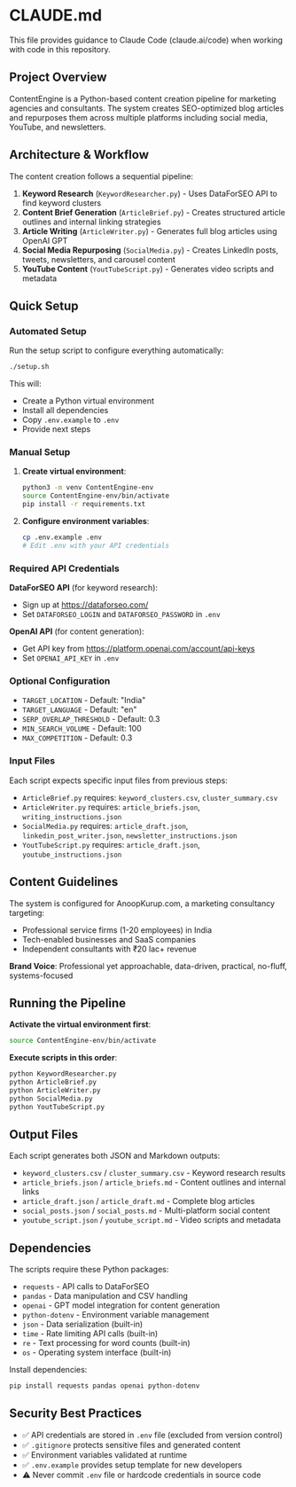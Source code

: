 # CLAUDE.md

This file provides guidance to Claude Code (claude.ai/code) when working with code in this repository.

## Project Overview

ContentEngine is a Python-based content creation pipeline for marketing agencies and consultants. The system creates SEO-optimized blog articles and repurposes them across multiple platforms including social media, YouTube, and newsletters.

## Architecture & Workflow

The content creation follows a sequential pipeline:

1. **Keyword Research** (`KeywordResearcher.py`) - Uses DataForSEO API to find keyword clusters
2. **Content Brief Generation** (`ArticleBrief.py`) - Creates structured article outlines and internal linking strategies  
3. **Article Writing** (`ArticleWriter.py`) - Generates full blog articles using OpenAI GPT
4. **Social Media Repurposing** (`SocialMedia.py`) - Creates LinkedIn posts, tweets, newsletters, and carousel content
5. **YouTube Content** (`YoutTubeScript.py`) - Generates video scripts and metadata

## Quick Setup

### Automated Setup
Run the setup script to configure everything automatically:
```bash
./setup.sh
```

This will:
- Create a Python virtual environment
- Install all dependencies
- Copy `.env.example` to `.env`
- Provide next steps

### Manual Setup

1. **Create virtual environment**:
   ```bash
   python3 -m venv ContentEngine-env
   source ContentEngine-env/bin/activate
   pip install -r requirements.txt
   ```

2. **Configure environment variables**:
   ```bash
   cp .env.example .env
   # Edit .env with your API credentials
   ```

### Required API Credentials

**DataForSEO API** (for keyword research):
- Sign up at https://dataforseo.com/
- Set `DATAFORSEO_LOGIN` and `DATAFORSEO_PASSWORD` in `.env`

**OpenAI API** (for content generation):
- Get API key from https://platform.openai.com/account/api-keys
- Set `OPENAI_API_KEY` in `.env`

### Optional Configuration
- `TARGET_LOCATION` - Default: "India"
- `TARGET_LANGUAGE` - Default: "en"  
- `SERP_OVERLAP_THRESHOLD` - Default: 0.3
- `MIN_SEARCH_VOLUME` - Default: 100
- `MAX_COMPETITION` - Default: 0.3

### Input Files
Each script expects specific input files from previous steps:
- `ArticleBrief.py` requires: `keyword_clusters.csv`, `cluster_summary.csv`
- `ArticleWriter.py` requires: `article_briefs.json`, `writing_instructions.json`
- `SocialMedia.py` requires: `article_draft.json`, `linkedin_post_writer.json`, `newsletter_instructions.json`
- `YoutTubeScript.py` requires: `article_draft.json`, `youtube_instructions.json`

## Content Guidelines

The system is configured for AnoopKurup.com, a marketing consultancy targeting:
- Professional service firms (1-20 employees) in India
- Tech-enabled businesses and SaaS companies
- Independent consultants with ₹20 lac+ revenue

**Brand Voice**: Professional yet approachable, data-driven, practical, no-fluff, systems-focused

## Running the Pipeline

**Activate the virtual environment first**:
```bash
source ContentEngine-env/bin/activate
```

**Execute scripts in this order**:
```bash
python KeywordResearcher.py
python ArticleBrief.py  
python ArticleWriter.py
python SocialMedia.py
python YoutTubeScript.py
```

## Output Files

Each script generates both JSON and Markdown outputs:
- `keyword_clusters.csv` / `cluster_summary.csv` - Keyword research results
- `article_briefs.json` / `article_briefs.md` - Content outlines and internal links
- `article_draft.json` / `article_draft.md` - Complete blog articles
- `social_posts.json` / `social_posts.md` - Multi-platform social content
- `youtube_script.json` / `youtube_script.md` - Video scripts and metadata

## Dependencies

The scripts require these Python packages:
- `requests` - API calls to DataForSEO
- `pandas` - Data manipulation and CSV handling
- `openai` - GPT model integration for content generation
- `python-dotenv` - Environment variable management
- `json` - Data serialization (built-in)
- `time` - Rate limiting API calls (built-in)
- `re` - Text processing for word counts (built-in)
- `os` - Operating system interface (built-in)

Install dependencies:
```bash
pip install requests pandas openai python-dotenv
```

## Security Best Practices

- ✅ API credentials are stored in `.env` file (excluded from version control)
- ✅ `.gitignore` protects sensitive files and generated content
- ✅ Environment variables validated at runtime
- ✅ `.env.example` provides setup template for new developers
- ⚠️ Never commit `.env` file or hardcode credentials in source code